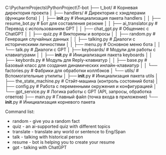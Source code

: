 C:\PycharmProjects\PythonProject\T-bot
├── t_bot/                     # Корневая директория проекта
│   ├── handlers/              # Директория с хэндлерами (функции бота)
│   │   ├── __init__.py        # Инициализация пакета handlers
│   │   ├── resume_bot.py      # Бот для составления резюме
│   │   ├── ai_translator.py   # Перевод с использованием GPT
│   │   ├── chat_gpt.py        # Общениес с ChatGPT
│   │   ├── quiz.py            # Викторины и вопросы
│   │   ├── random.py          # Генерация случайных данных
│   │   ├── talking.py         # Диалоги с историческими личностями
│   │   ├── menu.py            # Основное меню бота
│   │   └── talk.py            # Диалоги с GPT
│   ├── keyboards/             # Модули для работы с клавиатурами
│   │   ├── __init__.py        # Инициализация пакета keyboards
│   │   ├── keybords.py        # Модуль для Reply-клавиатур
│   │   ├── base.py            # Базовый класс для создания динамических инлайн-клавиатур
│   │   └── factories.py       # Фабрики для обработки коллбэков
│   └── utils/                 # Вспомогательные утилиты
│       ├── __init__.py        # Инициализация пакета utils
│       ├── the_state_machine.py  # Стэйт-машина (контроль состояний бота)
│       ├── config.py          # Работа с переменными окружения и конфигурацией
│       └── gpt_service.py     # Логика работы с GPT (API, запросы, обработка ответов)
├── main.py                    # Главный файл (точка входа в приложение)
└── __init__.py                # Инициализация корневого пакета

Command list:
- random - give you a random fact
- quiz - an ai-supported quiz with different topics
- translate - translate  any world or sentence to Eng/Span
- talk - talking with historical person
- resume - bot is helping you to create your resume
- gpt - talking with ChatGPT
